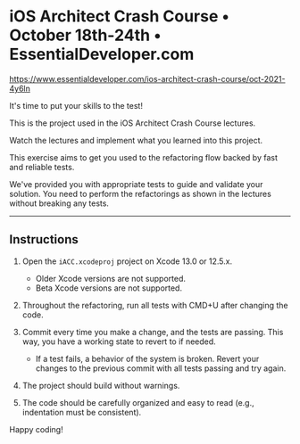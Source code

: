 # iOS Architect Crash Course • October 18th-24th • EssentialDeveloper.com

https://www.essentialdeveloper.com/ios-architect-crash-course/oct-2021-4y6ln

It's time to put your skills to the test!

This is the project used in the iOS Architect Crash Course lectures.

Watch the lectures and implement what you learned into this project.

This exercise aims to get you used to the refactoring flow backed by fast and reliable tests.

We've provided you with appropriate tests to guide and validate your solution. You need to perform the refactorings as shown in the lectures without breaking any tests.

---

## Instructions

1) Open the `iACC.xcodeproj` project on Xcode 13.0 or 12.5.x.

	- Older Xcode versions are not supported.
	- Beta Xcode versions are not supported.

2) Throughout the refactoring, run all tests with CMD+U after changing the code.

3) Commit every time you make a change, and the tests are passing. This way, you have a working state to revert to if needed.

	- If a test fails, a behavior of the system is broken. Revert your changes to the previous commit with all tests passing and try again.

4) The project should build without warnings.

5) The code should be carefully organized and easy to read (e.g., indentation must be consistent).

Happy coding!
